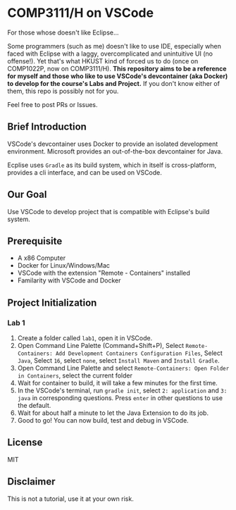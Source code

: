 # COMP3111/H on VSCode

For those whose doesn't like Eclipse...

Some programmers (such as me) doesn't like to use IDE, especially when faced with Eclipse with a laggy, overcomplicated and unintuitive UI (no offense!). 
Yet that's what HKUST kind of forced us to do (once on COMP1022P, now on COMP3111/H).
**This repository aims to be a reference for myself and those who like to use VSCode's devcontainer (aka Docker) to develop for the course's Labs and Project.**
If you don't know either of them, this repo is possibly not for you.

Feel free to post PRs or Issues.

## Brief Introduction

VSCode's devcontainer uses Docker to provide an isolated development environment. Microsoft provides an out-of-the-box devcontainer for Java.

Ecplise uses `Gradle` as its build system, which in itself is cross-platform, provides a cli interface, and can be used on VSCode.

## Our Goal

Use VSCode to develop project that is compatible with Eclipse's build system.

## Prerequisite

* A x86 Computer
* Docker for Linux/Windows/Mac
* VSCode with the extension "Remote - Containers" installed
* Familarity with VSCode and Docker

## Project Initialization

### Lab 1

1. Create a folder called `lab1`, open it in VSCode.
2. Open Command Line Palette (Command+Shift+P), Select `Remote-Containers: Add Development Containers Configuration Files`, Select `Java`, Select `16`, select `none`, select `Install Maven` and `Install Gradle`.
3. Open Command Line Palette and select `Remote-Containers: Open Folder in Containers`, select the current folder
4. Wait for container to build, it will take a few minutes for the first time.
5. In the VSCode's terminal, run `gradle init`, select `2: application` and `3: java` in corresponding questions. Press `enter` in other questions to use the default.
6. Wait for about half a minute to let the Java Extension to do its job.
7. Good to go! You can now build, test and debug in VSCode.

## License

MIT

## Disclaimer

This is not a tutorial, use it at your own risk.
